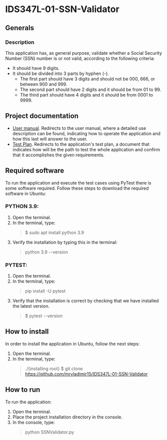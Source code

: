 # IDS347L-01-SSN-Validator
 
## Generals
### Description
This application has, as general purpose, validate whether a Social Security Number (SSN) number is or not valid, according to the following criteria:
* It should have 9 digits.
* It should be divided into 3 parts by hyphen (-).  
    * The first part should have 3 digits and should not be 000, 666, or between 900 and 999.
    * The second part should have 2 digits and it should be from 01 to 99.
    * The third part should have 4 digits and it should be from 0001 to 9999.

## Project documentation
 * [User manual](https://github.com/mrvladimir15/IDS347L-01-SSN-Validator/blob/main/docs/user-manual.md). Redirects to the user manual, where a detailed use description can be found, indicating how to operate the application and how this last will answer to the user.
 * [Test Plan](https://github.com/mrvladimir15/IDS347L-01-SSN-Validator/blob/main/docs/Test-Plan.md). Redirects to the application's test plan, a document that indicates how will be the path to test the whole application and confirm that it accomplishes the given requirements.

## Required software
To run the application and execute the test cases using PyTest there is some software required. Follow these steps to download the required software in Ubuntu:  
### PYTHON 3.9:
1. Open the terminal. 
2. In the terminal, type:
    > $ sudo apt install python 3.9
3. Verify the installation by typing this in the terminal:
    > python 3.9 --version

### PYTEST:
1. Open the terminal.
2. In the terminal, type:
    > pip install -U pytest
3. Verify that the installation is correct by checking that we have installed the latest version.
    > $ pytest --version


## How to install
In order to install the application in Ubuntu, follow the next steps:  
1. Open the terminal.  
2. In the terminal, type:
    > ./{installing root} $ git clone https://github.com/mrvladimir15/IDS347L-01-SSN-Validator

## How to run
To run the application:
1. Open the terminal.
2. Place the project installation directory in the console.
3. In the console, type:
    > python SSNValidator.py